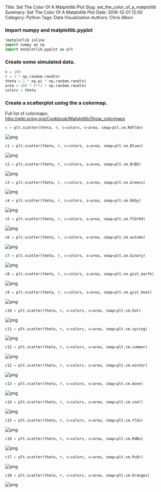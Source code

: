 Title: Set The Color Of A Matplotlib Plot
Slug: set_the_color_of_a_matplotlib
Summary: Set The Color Of A Matplotlib Plot
Date: 2016-12-01 12:00
Category: Python
Tags: Data Visualization
Authors: Chris Albon



### Import numpy and matplotlib.pyplot


```python
%matplotlib inline
import numpy as np
import matplotlib.pyplot as plt
```

### Create some simulated data.


```python
n = 100
r = 2 * np.random.rand(n)
theta = 2 * np.pi * np.random.rand(n)
area = 200 * r**2 * np.random.rand(n)
colors = theta
```

### Create a scatterplot using the a colormap.
Full list of colormaps: http://wiki.scipy.org/Cookbook/Matplotlib/Show_colormaps


```python
c = plt.scatter(theta, r, c=colors, s=area, cmap=plt.cm.RdYlGn)
```


![png]({filename}/images/set_the_color_of_a_matplotlib/output_6_0.png)



```python
c1 = plt.scatter(theta, r, c=colors, s=area, cmap=plt.cm.Blues)
```


![png]({filename}/images/set_the_color_of_a_matplotlib/output_7_0.png)



```python
c2 = plt.scatter(theta, r, c=colors, s=area, cmap=plt.cm.BrBG)
```


![png]({filename}/images/set_the_color_of_a_matplotlib/output_8_0.png)



```python
c3 = plt.scatter(theta, r, c=colors, s=area, cmap=plt.cm.Greens)
```


![png]({filename}/images/set_the_color_of_a_matplotlib/output_9_0.png)



```python
c4 = plt.scatter(theta, r, c=colors, s=area, cmap=plt.cm.RdGy)
```


![png]({filename}/images/set_the_color_of_a_matplotlib/output_10_0.png)



```python
c5 = plt.scatter(theta, r, c=colors, s=area, cmap=plt.cm.YlOrRd)
```


![png]({filename}/images/set_the_color_of_a_matplotlib/output_11_0.png)



```python
c6 = plt.scatter(theta, r, c=colors, s=area, cmap=plt.cm.autumn)
```


![png]({filename}/images/set_the_color_of_a_matplotlib/output_12_0.png)



```python
c7 = plt.scatter(theta, r, c=colors, s=area, cmap=plt.cm.binary)
```


![png]({filename}/images/set_the_color_of_a_matplotlib/output_13_0.png)



```python
c8 = plt.scatter(theta, r, c=colors, s=area, cmap=plt.cm.gist_earth)
```


![png]({filename}/images/set_the_color_of_a_matplotlib/output_14_0.png)



```python
c9 = plt.scatter(theta, r, c=colors, s=area, cmap=plt.cm.gist_heat)
```


![png]({filename}/images/set_the_color_of_a_matplotlib/output_15_0.png)



```python
c10 = plt.scatter(theta, r, c=colors, s=area, cmap=plt.cm.hot)
```


![png]({filename}/images/set_the_color_of_a_matplotlib/output_16_0.png)



```python
c11 = plt.scatter(theta, r, c=colors, s=area, cmap=plt.cm.spring)
```


![png]({filename}/images/set_the_color_of_a_matplotlib/output_17_0.png)



```python
c12 = plt.scatter(theta, r, c=colors, s=area, cmap=plt.cm.summer)
```


![png]({filename}/images/set_the_color_of_a_matplotlib/output_18_0.png)



```python
c12 = plt.scatter(theta, r, c=colors, s=area, cmap=plt.cm.winter)
```


![png]({filename}/images/set_the_color_of_a_matplotlib/output_19_0.png)



```python
c13 = plt.scatter(theta, r, c=colors, s=area, cmap=plt.cm.bone)
```


![png]({filename}/images/set_the_color_of_a_matplotlib/output_20_0.png)



```python
c14 = plt.scatter(theta, r, c=colors, s=area, cmap=plt.cm.cool)
```


![png]({filename}/images/set_the_color_of_a_matplotlib/output_21_0.png)



```python
c15 = plt.scatter(theta, r, c=colors, s=area, cmap=plt.cm.YlGn)
```


![png]({filename}/images/set_the_color_of_a_matplotlib/output_22_0.png)



```python
c16 = plt.scatter(theta, r, c=colors, s=area, cmap=plt.cm.RdBu)
```


![png]({filename}/images/set_the_color_of_a_matplotlib/output_23_0.png)



```python
c17 = plt.scatter(theta, r, c=colors, s=area, cmap=plt.cm.PuOr)
```


![png]({filename}/images/set_the_color_of_a_matplotlib/output_24_0.png)



```python
c18 = plt.scatter(theta, r, c=colors, s=area, cmap=plt.cm.Oranges)
```


![png]({filename}/images/set_the_color_of_a_matplotlib/output_25_0.png)



```python

```
